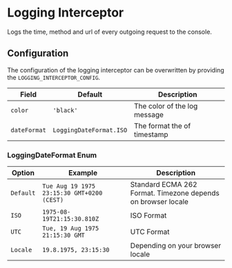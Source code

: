 # Logging Interceptor
Logs the time, method and url of every outgoing request to the console.

## Configuration
The configuration of the logging interceptor can be overwritten by providing the `LOGGING_INTERCEPTOR_CONFIG`.

| Field | Default | Description | 
|---|---|---|
| `color` | `'black'` | The color of the log message |
| `dateFormat` | `LoggingDateFormat.ISO` | The format the of timestamp |

### LoggingDateFormat Enum
| Option | Example | Description |
|---|---|---|
| `Default` | `Tue Aug 19 1975 23:15:30 GMT+0200 (CEST)`  | Standard ECMA 262 Format. Timezone depends on browser locale |
| `ISO` | `1975-08-19T21:15:30.810Z` | ISO Format |
| `UTC` | `Tue, 19 Aug 1975 21:15:30 GMT` | UTC Format |
| `Locale` | `19.8.1975, 23:15:30` | Depending on your browser locale |